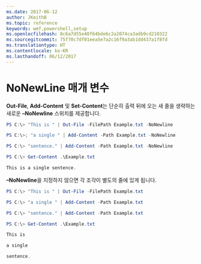 ```yaml
---
ms.date: 2017-06-12
author: JKeithB
ms.topic: reference
keywords: wmf,powershell,setup
ms.openlocfilehash: 8c6a7d55e40f64bde6c2a2074ca3adb9cd210322
ms.sourcegitcommit: 75f70c7df01eea5e7a2c16f9a3ab1dd437a1f8fd
ms.translationtype: HT
ms.contentlocale: ko-KR
ms.lasthandoff: 06/12/2017
---
```

<a id="nonewline-parameter" class="xliff"></a>
# NoNewLine 매개 변수
**Out-File**, **Add-Content** 및 **Set-Content**는 단순히 출력 뒤에 오는 새 줄을 생략하는 새로운 **–NoNewline** 스위치를 제공합니다.
```PowerShell
PS C:\> "This is " | Out-File -FilePath Example.txt -NoNewline

PS C:\>; "a single " | Add-Content -Path Example.txt -NoNewline

PS C:\> "sentence." | Add-Content -Path Example.txt -NoNewline

PS C:\> Get-Content .\Example.txt

This is a single sentence.
```
**–NoNewline**을 지정하지 않으면 각 조각이 별도의 줄에 있게 됩니다.
```PowerShell
PS C:\> "This is " | Out-File -FilePath Example.txt

PS C:\> "a single " | Add-Content -Path Example.txt

PS C:\> "sentence." | Add-Content -Path Example.txt

PS C:\> Get-Content .\Example.txt

This is

a single

sentence.
```

